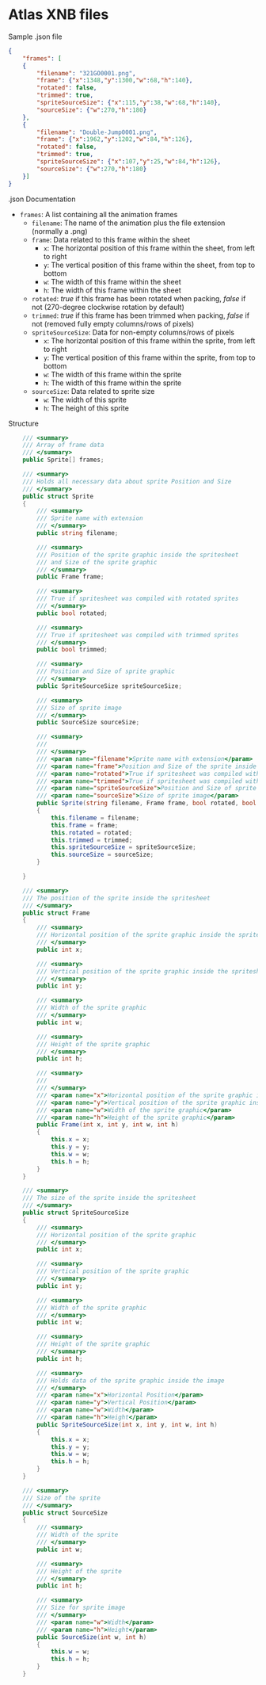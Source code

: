 # Atlas XNB files

Sample .json file

```json
{
	"frames": [
	{
		"filename": "321GO0001.png",
		"frame": {"x":1348,"y":1300,"w":68,"h":140},
		"rotated": false,
		"trimmed": true,
		"spriteSourceSize": {"x":115,"y":38,"w":68,"h":140},
		"sourceSize": {"w":270,"h":180}
	},
	{
		"filename": "Double-Jump0001.png",
		"frame": {"x":1962,"y":1202,"w":84,"h":126},
		"rotated": false,
		"trimmed": true,
		"spriteSourceSize": {"x":107,"y":25,"w":84,"h":126},
		"sourceSize": {"w":270,"h":180}
	}]
}

```

.json Documentation

* ``frames``: A list containing all the animation frames
  * ``filename``: The name of the animation plus the file extension (normally a .png)
  * ``frame``: Data related to this frame within the sheet
    * ``x``: The horizontal position of this frame within the sheet, from left to right
    * ``y``: The vertical position of this frame within the sheet, from top to bottom
    * ``w``: The width of this frame within the sheet
    * ``h``: The width of this frame within the sheet
  * ``rotated``: *true* if this frame has been rotated when packing, *false* if not (270-degree clockwise rotation by default)
  * ``trimmed``: *true* if this frame has been trimmed when packing, *false* if not (removed fully empty columns/rows of pixels)
  * ``spriteSourceSize``: Data for non-empty columns/rows of pixels
    * ``x``: The horizontal position of this frame within the sprite, from left to right
    * ``y``: The vertical position of this frame within the sprite, from top to bottom
    * ``w``: The width of this frame within the sprite
    * ``h``: The width of this frame within the sprite
  * ``sourceSize``: Data related to sprite size
    * ``w``: The width of this sprite
    * ``h``: The height of this sprite
    
Structure

```csharp
    /// <summary>
    /// Array of frame data
    /// </summary>
    public Sprite[] frames;

    /// <summary>
    /// Holds all necessary data about sprite Position and Size
    /// </summary>
    public struct Sprite
    {
        /// <summary>
        /// Sprite name with extension
        /// </summary>
        public string filename;

        /// <summary>
        /// Position of the sprite graphic inside the spritesheet
        /// and Size of the sprite graphic
        /// </summary>
        public Frame frame;

        /// <summary>
        /// True if spritesheet was compiled with rotated sprites
        /// </summary>
        public bool rotated;

        /// <summary>
        /// True if spritesheet was compiled with trimmed sprites
        /// </summary>
        public bool trimmed;

        /// <summary>
        /// Position and Size of sprite graphic
        /// </summary>
        public SpriteSourceSize spriteSourceSize;

        /// <summary>
        /// Size of sprite image
        /// </summary>
        public SourceSize sourceSize;

        /// <summary>
        /// 
        /// </summary>
        /// <param name="filename">Sprite name with extension</param>
        /// <param name="frame">Position and Size of the sprite inside the spritesheet</param>
        /// <param name="rotated">True if spritesheet was compiled with rotated sprites</param>
        /// <param name="trimmed">True if spritesheet was compiled with trimmed sprites</param>
        /// <param name="spriteSourceSize">Position and Size of sprite graphic</param>
        /// <param name="sourceSize">Size of sprite image</param>
        public Sprite(string filename, Frame frame, bool rotated, bool trimmed, SpriteSourceSize spriteSourceSize, SourceSize sourceSize)
        {
            this.filename = filename;
            this.frame = frame;
            this.rotated = rotated;
            this.trimmed = trimmed;
            this.spriteSourceSize = spriteSourceSize;
            this.sourceSize = sourceSize;
        }

    }

    /// <summary>
    /// The position of the sprite inside the spritesheet
    /// </summary>
    public struct Frame
    {
        /// <summary>
        /// Horizontal position of the sprite graphic inside the spritesheet
        /// </summary>
        public int x;

        /// <summary>
        /// Vertical position of the sprite graphic inside the spritesheet
        /// </summary>
        public int y;

        /// <summary>
        /// Width of the sprite graphic
        /// </summary>
        public int w;

        /// <summary>
        /// Height of the sprite graphic
        /// </summary>
        public int h;

        /// <summary>
        /// 
        /// </summary>
        /// <param name="x">Horizontal position of the sprite graphic inside the spritesheet</param>
        /// <param name="y">Vertical position of the sprite graphic inside the spritesheet</param>
        /// <param name="w">Width of the sprite graphic</param>
        /// <param name="h">Height of the sprite graphic</param>
        public Frame(int x, int y, int w, int h)
        {
            this.x = x;
            this.y = y;
            this.w = w;
            this.h = h;
        }
    }

    /// <summary>
    /// The size of the sprite inside the spritesheet
    /// </summary>
    public struct SpriteSourceSize
    {
        /// <summary>
        /// Horizontal position of the sprite graphic
        /// </summary>
        public int x;

        /// <summary>
        /// Vertical position of the sprite graphic
        /// </summary>
        public int y;

        /// <summary>
        /// Width of the sprite graphic
        /// </summary>
        public int w;

        /// <summary>
        /// Height of the sprite graphic
        /// </summary>
        public int h;

        /// <summary>
        /// Holds data of the sprite graphic inside the image
        /// </summary>
        /// <param name="x">Horizontal Position</param>
        /// <param name="y">Vertical Position</param>
        /// <param name="w">Width</param>
        /// <param name="h">Height</param>
        public SpriteSourceSize(int x, int y, int w, int h)
        {
            this.x = x;
            this.y = y;
            this.w = w;
            this.h = h;
        }
    }

    /// <summary>
    /// Size of the sprite
    /// </summary>
    public struct SourceSize
    {
        /// <summary>
        /// Width of the sprite
        /// </summary>
        public int w;

        /// <summary>
        /// Height of the sprite
        /// </summary>
        public int h;

        /// <summary>
        /// Size for sprite image
        /// </summary>
        /// <param name="w">Width</param>
        /// <param name="h">Height</param>
        public SourceSize(int w, int h)
        {
            this.w = w;
            this.h = h;
        }
    }
```
